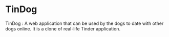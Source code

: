 # TinDog
TinDog : A web application that can be used by the dogs to date with other dogs online. It is a clone of real-life Tinder application.
